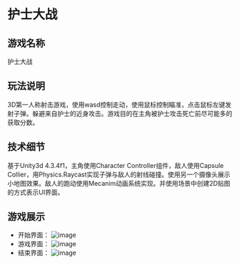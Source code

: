 护士大战
============

游戏名称
---------

护士大战

玩法说明
---------

3D第一人称射击游戏，使用wasd控制走动，使用鼠标控制瞄准，点击鼠标左键发射子弹。躲避来自护士的近身攻击。游戏目的在主角被护士攻击死亡前尽可能多的获取分数。

技术细节
--------
基于Unity3d 4.3.4f1，主角使用Character Controller组件，敌人使用Capsule Collier，用Physics.Raycast实现子弹与敌人的射线碰撞。使用另一个摄像头展示小地图效果。敌人的跑动使用Mecanim动画系统实现。并使用场景中创建2D贴图的方式表示UI界面。

游戏展示
--------
- 开始界面：
![image](https://github.com/mingchaoyan/FPS/blob/master/GameShots/begin.png)
- 游戏界面：
![image](https://github.com/mingchaoyan/FPS/blob/master/GameShots/playing.png)
- 结束界面：
![image](https://github.com/mingchaoyan/FPS/blob/master/GameShots/end.png)

